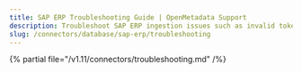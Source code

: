 ```yaml
---
title: SAP ERP Troubleshooting Guide | OpenMetadata Support
description: Troubleshoot SAP ERP ingestion issues such as invalid token, missing endpoints, or metadata loss.
slug: /connectors/database/sap-erp/troubleshooting
---
```


{% partial file="/v1.11/connectors/troubleshooting.md" /%}
